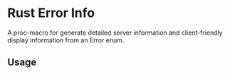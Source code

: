 # Rust Error Info

A proc-macro for generate detailed server information and client-friendly display information from an Error enum.

## Usage
